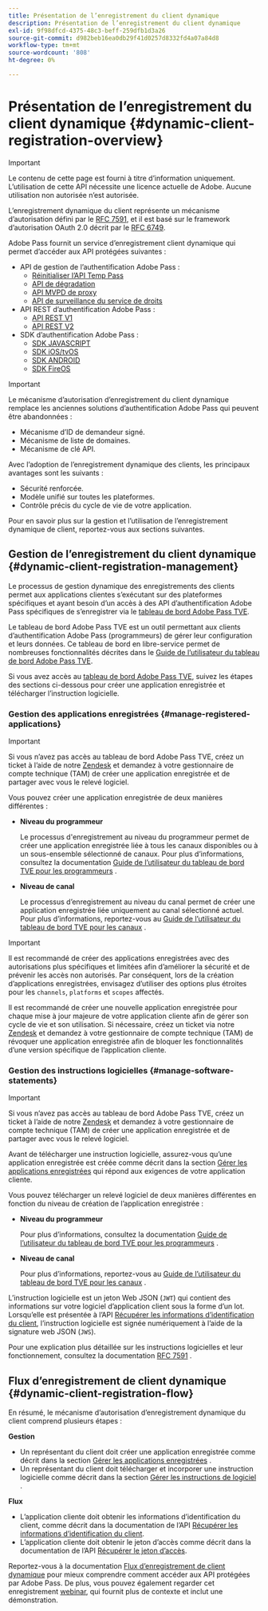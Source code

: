```yaml
---
title: Présentation de l’enregistrement du client dynamique
description: Présentation de l’enregistrement du client dynamique
exl-id: 9f98dfcd-4375-48c3-beff-259dfb1d3a26
source-git-commit: d982beb16ea0db29f41d0257d8332fd4a07a84d8
workflow-type: tm+mt
source-wordcount: '808'
ht-degree: 0%

---
```


# Présentation de l’enregistrement du client dynamique {#dynamic-client-registration-overview}

>[!IMPORTANT]
>
> Le contenu de cette page est fourni à titre d’information uniquement. L’utilisation de cette API nécessite une licence actuelle de Adobe. Aucune utilisation non autorisée n’est autorisée.

L’enregistrement dynamique du client représente un mécanisme d’autorisation défini par le [RFC 7591](https://datatracker.ietf.org/doc/html/rfc7591), et il est basé sur le framework d’autorisation OAuth 2.0 décrit par le [RFC 6749](https://datatracker.ietf.org/doc/html/rfc6749).

Adobe Pass fournit un service d’enregistrement client dynamique qui permet d’accéder aux API protégées suivantes :

* API de gestion de l’authentification Adobe Pass :
   * [Réinitialiser l’API Temp Pass](../../features-premium/temporary-access/reset-temp-pass.md)
   * [API de dégradation](../../features-premium/degraded-access/degradation-api-overview.md)
   * [API MVPD de proxy](../../../integration-guide-mvpds/proxy-mvpd-webserv.md)
   * [API de surveillance du service de droits](../../features-premium/esm/entitlement-service-monitoring-api.md)
* API REST d’authentification Adobe Pass :
   * [API REST V1](../../legacy/rest-api-v1/rest-api-reference.md)
   * [API REST V2](../rest-api-v2/apis/rest-api-v2-apis-overview.md)
* SDK d’authentification Adobe Pass :
   * [SDK JAVASCRIPT](../../legacy/sdks/javascript-sdk/javascript-sdk-api-reference.md)
   * [SDK iOS/tvOS](../../legacy/sdks/ios-tvos-sdk/iostvos-sdk-api-reference.md)
   * [SDK ANDROID](../../legacy/sdks/android-sdk/android-sdk-api-reference.md)
   * [SDK FireOS](../../legacy/sdks/fireos-sdk/amazon-fireos-native-client-api-reference.md)

>[!IMPORTANT]
>
> Le mécanisme d’autorisation d’enregistrement du client dynamique remplace les anciennes solutions d’authentification Adobe Pass qui peuvent être abandonnées :
>
> * Mécanisme d’ID de demandeur signé.
> * Mécanisme de liste de domaines.
> * Mécanisme de clé API.

Avec l’adoption de l’enregistrement dynamique des clients, les principaux avantages sont les suivants :

* Sécurité renforcée.
* Modèle unifié sur toutes les plateformes.
* Contrôle précis du cycle de vie de votre application.

Pour en savoir plus sur la gestion et l’utilisation de l’enregistrement dynamique de client, reportez-vous aux sections suivantes.

## Gestion de l’enregistrement du client dynamique {#dynamic-client-registration-management}

Le processus de gestion dynamique des enregistrements des clients permet aux applications clientes s’exécutant sur des plateformes spécifiques et ayant besoin d’un accès à des API d’authentification Adobe Pass spécifiques de s’enregistrer via le [tableau de bord Adobe Pass TVE](https://experience.adobe.com/#/pass/authentication).

Le tableau de bord Adobe Pass TVE est un outil permettant aux clients d’authentification Adobe Pass (programmeurs) de gérer leur configuration et leurs données. Ce tableau de bord en libre-service permet de nombreuses fonctionnalités décrites dans le [Guide de l’utilisateur du tableau de bord Adobe Pass TVE](../../../user-guide-tve-dashboard/tve-dashboard-overview.md).

Si vous avez accès au [tableau de bord Adobe Pass TVE](https://experience.adobe.com/#/pass/authentication), suivez les étapes des sections ci-dessous pour créer une application enregistrée et télécharger l’instruction logicielle.

### Gestion des applications enregistrées {#manage-registered-applications}

>[!IMPORTANT]
>
> Si vous n’avez pas accès au tableau de bord Adobe Pass TVE, créez un ticket à l’aide de notre [Zendesk](https://adobeprimetime.zendesk.com) et demandez à votre gestionnaire de compte technique (TAM) de créer une application enregistrée et de partager avec vous le relevé logiciel.

Vous pouvez créer une application enregistrée de deux manières différentes :

* **Niveau du programmeur**

  Le processus d&#39;enregistrement au niveau du programmeur permet de créer une application enregistrée liée à tous les canaux disponibles ou à un sous-ensemble sélectionné de canaux. Pour plus d’informations, consultez la documentation [Guide de l’utilisateur du tableau de bord TVE pour les programmeurs](../../../user-guide-tve-dashboard/tve-dashboard-programmers.md) .


* **Niveau de canal**

  Le processus d’enregistrement au niveau du canal permet de créer une application enregistrée liée uniquement au canal sélectionné actuel. Pour plus d’informations, reportez-vous au [Guide de l’utilisateur du tableau de bord TVE pour les canaux](../../../user-guide-tve-dashboard/tve-dashboard-channels.md) .

>[!IMPORTANT]
>
> Il est recommandé de créer des applications enregistrées avec des autorisations plus spécifiques et limitées afin d’améliorer la sécurité et de prévenir les accès non autorisés. Par conséquent, lors de la création d’applications enregistrées, envisagez d’utiliser des options plus étroites pour les `channels`, `platforms` et `scopes` affectés.
>
> Il est recommandé de créer une nouvelle application enregistrée pour chaque mise à jour majeure de votre application cliente afin de gérer son cycle de vie et son utilisation. Si nécessaire, créez un ticket via notre [Zendesk](https://adobeprimetime.zendesk.com) et demandez à votre gestionnaire de compte technique (TAM) de révoquer une application enregistrée afin de bloquer les fonctionnalités d’une version spécifique de l’application cliente.

### Gestion des instructions logicielles {#manage-software-statements}

>[!IMPORTANT]
>
> Si vous n’avez pas accès au tableau de bord Adobe Pass TVE, créez un ticket à l’aide de notre [Zendesk](https://adobeprimetime.zendesk.com) et demandez à votre gestionnaire de compte technique (TAM) de créer une application enregistrée et de partager avec vous le relevé logiciel.

Avant de télécharger une instruction logicielle, assurez-vous qu’une application enregistrée est créée comme décrit dans la section [Gérer les applications enregistrées](#manage-registered-applications) qui répond aux exigences de votre application cliente.

Vous pouvez télécharger un relevé logiciel de deux manières différentes en fonction du niveau de création de l’application enregistrée :

* **Niveau du programmeur**

  Pour plus d’informations, consultez la documentation [Guide de l’utilisateur du tableau de bord TVE pour les programmeurs](../../../user-guide-tve-dashboard/tve-dashboard-programmers.md) .

* **Niveau de canal**

  Pour plus d’informations, reportez-vous au [Guide de l’utilisateur du tableau de bord TVE pour les canaux](../../../user-guide-tve-dashboard/tve-dashboard-channels.md) .

L’instruction logicielle est un jeton Web JSON (`JWT`) qui contient des informations sur votre logiciel d’application client sous la forme d’un lot. Lorsqu’elle est présentée à l’API [Récupérer les informations d’identification du client](apis/dynamic-client-registration-apis-retrieve-client-credentials.md), l’instruction logicielle est signée numériquement à l’aide de la signature web JSON (`JWS`).

Pour une explication plus détaillée sur les instructions logicielles et leur fonctionnement, consultez la documentation [RFC 7591](https://tools.ietf.org/html/rfc7591) .

## Flux d’enregistrement de client dynamique  {#dynamic-client-registration-flow}

En résumé, le mécanisme d’autorisation d’enregistrement dynamique du client comprend plusieurs étapes :

**Gestion**

* Un représentant du client doit créer une application enregistrée comme décrit dans la section [Gérer les applications enregistrées](#manage-registered-applications) .
* Un représentant du client doit télécharger et incorporer une instruction logicielle comme décrit dans la section [Gérer les instructions de logiciel](#manage-software-statements) .

**Flux**

* L’application cliente doit obtenir les informations d’identification du client, comme décrit dans la documentation de l’API [Récupérer les informations d’identification du client](apis/dynamic-client-registration-apis-retrieve-client-credentials.md).
* L’application cliente doit obtenir le jeton d’accès comme décrit dans la documentation de l’API [Récupérer le jeton d’accès](apis/dynamic-client-registration-apis-retrieve-access-token.md).

Reportez-vous à la documentation [Flux d’enregistrement de client dynamique](flows/dynamic-client-registration-flow.md) pour mieux comprendre comment accéder aux API protégées par Adobe Pass. De plus, vous pouvez également regarder cet enregistrement [webinar](https://my.adobeconnect.com/pzkp8ujrigg1/), qui fournit plus de contexte et inclut une démonstration.
